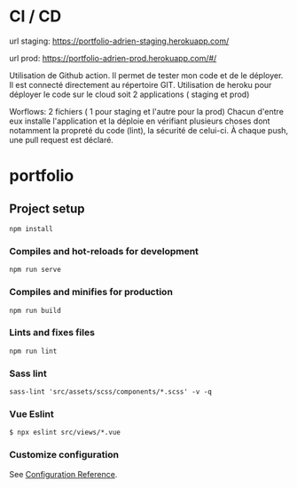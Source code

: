 # CI / CD

url staging: https://portfolio-adrien-staging.herokuapp.com/

url prod: https://portfolio-adrien-prod.herokuapp.com/#/

Utilisation de Github action. Il permet de tester mon code et de le déployer. Il est connecté directement au répertoire GIT. 
Utilisation de heroku pour déployer le code sur le cloud soit 2 applications ( staging et prod)

Worflows: 2 fichiers ( 1 pour staging et l'autre pour la prod)
Chacun d'entre eux installe l'application et la déploie en vérifiant plusieurs choses dont notamment la propreté du code (lint), la sécurité de celui-ci.
À chaque push, une pull request est déclaré.



# portfolio

## Project setup
```
npm install 
```

### Compiles and hot-reloads for development
```
npm run serve
```

### Compiles and minifies for production
```
npm run build
```

### Lints and fixes files
```
npm run lint
```

### Sass lint
```
sass-lint 'src/assets/scss/components/*.scss' -v -q
```

### Vue Eslint 
```
$ npx eslint src/views/*.vue
```

### Customize configuration
See [Configuration Reference](https://cli.vuejs.org/config/).
